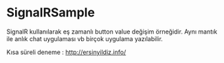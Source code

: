 # SignalRSample

SignalR kullanılarak eş zamanlı button value değişim örneğidir. Aynı mantık ile anlık chat uygulaması vb birçok uygulama yazılabilir.

Kısa süreli deneme : http://ersinyildiz.info/
